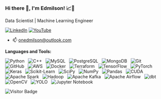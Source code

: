 ### Hi there 👋, I'm Edmilson! 📈🤖

Data Scientist | Machine Learning Engineer

[![LinkedIn](https://img.shields.io/badge/LinkedIn-0077B5?style=for-the-badge&logo=linkedin&logoColor=white)](https://www.linkedin.com/in/onedmilson/)
[![YouTube](https://img.shields.io/badge/YouTube-FF0000?style=for-the-badge&logo=youtube&logoColor=white)](https://www.youtube.com/@dadosonedmilson)
- 📫 onedmilson@outlook.com


**Languages and Tools:** 

![Python](https://img.shields.io/badge/-Python-black?logo=Python&style=social)&nbsp;&nbsp;
![C++](https://img.shields.io/badge/-C++-black?logo=c%2b%2b&style=social)&nbsp;&nbsp;
![MySQL](https://img.shields.io/badge/-MySQL-black?logo=mysql&style=social)&nbsp;&nbsp;
![PostgreSQL](https://img.shields.io/badge/-PostgreSQL-black?logo=postgresql&style=social)&nbsp;&nbsp;
![MongoDB](https://img.shields.io/badge/-MongoDB-black?logo=mongodb&style=social)&nbsp;&nbsp;
![Git](https://img.shields.io/badge/-Git-black?logo=git&style=social)&nbsp;&nbsp;
![GitHub](https://img.shields.io/badge/-GitHub-black?logo=github&style=social)&nbsp;&nbsp;
![AWS](https://img.shields.io/badge/-AWS-black?logo=amazonwebservices&style=social)&nbsp;&nbsp;
![Docker](https://img.shields.io/badge/-Docker-black?logo=docker&style=social)&nbsp;&nbsp; 
![Terraform](https://img.shields.io/badge/-Terraform-black?logo=terraform&style=social)&nbsp;&nbsp;
![TensorFlow](https://img.shields.io/badge/-TensorFlow-black?logo=tensorflow&style=social)&nbsp;&nbsp; 
![PyTorch](https://img.shields.io/badge/-PyTorch-black?logo=pytorch&style=social)&nbsp;&nbsp;
![Keras](https://img.shields.io/badge/-Keras-black?logo=keras&style=social)&nbsp;&nbsp;
![Scikit-Learn](https://img.shields.io/badge/-ScikitLearn-black?logo=scikitlearn&style=social)&nbsp;&nbsp;
![SciPy](https://img.shields.io/badge/-SciPy-black?logo=scipy&style=social)&nbsp;&nbsp; 
![NumPy](https://img.shields.io/badge/-NumPy-black?logo=numpy&style=social)&nbsp;&nbsp; 
![Pandas](https://img.shields.io/badge/-Pandas-black?logo=pandas&style=social)&nbsp;&nbsp;
![CUDA](https://img.shields.io/badge/-CUDA-black?logo=nvidia&style=social)&nbsp;&nbsp; 
![Apache Spark](https://img.shields.io/badge/-Apache%20Spark-black?logo=apachespark&style=social)&nbsp;&nbsp;
![Hadoop](https://img.shields.io/badge/-Hadoop-black?logo=apachehadoop&style=social)&nbsp;&nbsp;
![Apache Kafka](https://img.shields.io/badge/-Kafka-black?logo=apache-kafka&style=social)&nbsp;&nbsp;
![Apache Airflow](https://img.shields.io/badge/-Airflow-black?logo=apache-airflow&style=social)&nbsp;&nbsp;
![dbt](https://img.shields.io/badge/-dbt-black?logo=dbt&style=social)&nbsp;&nbsp;
![OpenCV](https://img.shields.io/badge/-OpenCV-black?logo=opencv&style=social)&nbsp;&nbsp;
![YOLO](https://img.shields.io/badge/-YOLO-black?logo=yolo&style=social)&nbsp;&nbsp; 
![Jupyter Notebook](https://img.shields.io/badge/-Jupyter-black?logo=jupyter&style=social)&nbsp;&nbsp;

![Visitor Badge](https://visitor-badge.laobi.icu/badge?page_id=onedmilson.onedmilson)

